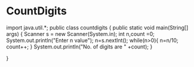 # CountDigits
import java.util.*;
public class countdigits {
    public static void main(String[] args) {
        Scanner s = new Scanner(System.in);
        int n,count =0;
        System.out.println("Enter n value");
        n=s.nextInt();
        while(n>0){
            n=n/10;
            count++;
        }
        System.out.println("No. of digits are " +count);
    }   

}
